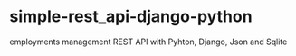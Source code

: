 # simple-rest_api-django-python
employments management REST API with Pyhton, Django, Json  and Sqlite

